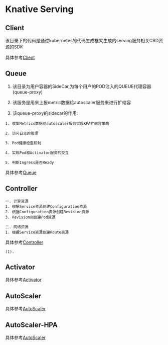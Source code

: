 # Knative Serving

## Client

该目录下的代码是通过kubernetes的代码生成框架生成的serving服务相关CRD资源的SDK

具体参考[Client](./client)

## Queue

1. 该目录为用户容器的SideCar,为每个用户的POD注入的QUEUE代理容器(queue-proxy)

2. 该服务是用来上报metric数据给autoscaler服务来进行扩缩容

3. 该queue-proxy的sidecar的作用:

```
1. 收集Metrics数据给autoscaler服务实现KPA扩缩容策略

2. 访问日志的管理

3. Pod健康检查机制

4. 实现Pod和Activator服务的交互

5. 判断Ingress是否Ready
```

具体参考[Queue](./queue-proxy/README.md)

## Controller

```
一. 计算资源
1. 根据Service资源创建Configuration资源
2. 根据Configuration资源创建Revision资源
3. Revision则创建Pod资源

二. 网络资源
1. 根据Service资源创建Route资源
```

具体参考[Controller](./controller/README.md)

```
(1). 
```

## Activator

具体参考[Activator](./activator/README.md)

## AutoScaler

具体参考[AutoScaler](./autoscaler/README.md)

## AutoScaler-HPA

具体参考[AutoScaler](./autoscaler-hpa/README.md)

